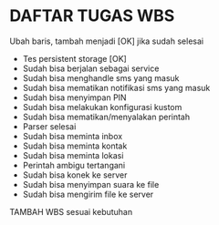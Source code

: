 # DAFTAR TUGAS WBS

Ubah baris, tambah menjadi [OK] jika sudah selesai

- Tes persistent storage [OK]
- Sudah bisa berjalan sebagai service
- Sudah bisa menghandle sms yang masuk
- Sudah bisa mematikan notifikasi sms yang masuk
- Sudah bisa menyimpan PIN
- Sudah bisa melakukan konfigurasi kustom
- Sudah bisa mematikan/menyalakan perintah
- Parser selesai
- Sudah bisa meminta inbox
- Sudah bisa meminta kontak
- Sudah bisa meminta lokasi
- Perintah ambigu tertangani
- Sudah bisa konek ke server
- Sudah bisa menyimpan suara ke file
- Sudah bisa mengirim file ke server

TAMBAH WBS sesuai kebutuhan